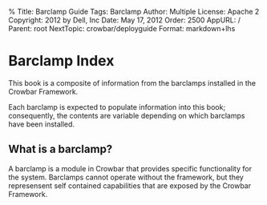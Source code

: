% Title:      Barclamp Guide
  Tags:       Barclamp
  Author:     Multiple
  License:    Apache 2
  Copyright:  2012 by Dell, Inc
  Date:       May 17, 2012
  Order:      2500
  AppURL:     /
  Parent:     root
  NextTopic:  crowbar/deployguide
  Format:     markdown+lhs

# Barclamp Index 

This book is a composite of information from the barclamps installed in the Crowbar Framework.

Each barclamp is expected to populate information into this book; consequently, the contents are variable depending on which barclamps have been installed.

## What is a barclamp?

A barclamp is a module in Crowbar that provides specific functionality for the system.  Barclamps cannot operate without the framework, but they represensent self contained capabilities that are exposed by the Crowbar Framework.

